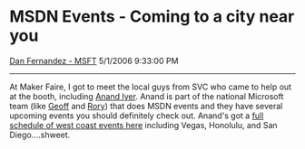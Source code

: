 <div id="page">

# MSDN Events - Coming to a city near you

[Dan Fernandez -
MSFT](https://social.msdn.microsoft.com/profile/Dan%20Fernandez%20-%20MSFT)
5/1/2006 9:33:00 PM

-----

<div id="content">

At Maker Faire, I got to meet the local guys from SVC who came to help
out at the booth, including [Anand Iyer](/aniyer/). Anand is part of the
national Microsoft team (like [Geoff](/gsnowman/)
and [Rory](http://www.neopoleon.com/blog/)) that does MSDN events and
they have several upcoming events you should definitely check out.
Anand's got a [full schedule of west coast events
here](/aniyer/archive/2006/04/17/577386.aspx) including Vegas, Honolulu,
and San Diego....shweet. 

</div>

</div>
